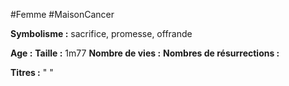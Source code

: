 #Femme #MaisonCancer 

**Symbolisme :** sacrifice, promesse, offrande

**Age :**
**Taille :** 1m77
**Nombre de vies :**
**Nombres de résurrections :**

**Titres :** 
"
"
